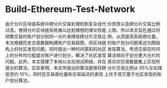 # Build-Ethereum-Test-Network



由于分片区块链系统中跨分片交易处理机制复杂且代 价昂贵以及跨分片交易比例过高，使得分片区块链系统难以达到理想的理论性能 上限。所以本文旨在通过将频繁交易的账户划分到同一分片来降低跨分片交易比 例，从而提高系统吞吐量。本文根据历史交易数据构建账户交易超图，将区块链 的账户划分问题表述为图结构上的社区发现问题。同时提出一种时间感知的社区 发现算法，考虑交易在时间上的分布均匀程度对账户进行划分，解决了社区发现 算法倾向于划分更大分片的问题。此外，本文搭建了本地以太坊测试网络，并在 真实的交易数据集上实现所提出的算法。实验表明，本文所提出的算法能够将跨 分片交易比例从 95%左右降低至约 10%，同时在交易吞吐量和交易延迟的表现 上优于其它基于社区发现的账户划分算法。
